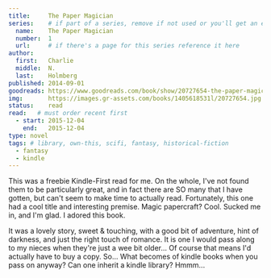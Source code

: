 ```yaml
---
title:     The Paper Magician
series:    # if part of a series, remove if not used or you'll get an error
  name:    The Paper Magician
  number:  1
  url:     # if there's a page for this series reference it here
author: 
  first:   Charlie 
  middle:  N. 
  last:    Holmberg
published: 2014-09-01 
goodreads: https://www.goodreads.com/book/show/20727654-the-paper-magician
img:       https://images.gr-assets.com/books/1405618531l/20727654.jpg
status:    read
read:   # must order recent first
  - start: 2015-12-04 
    end:   2015-12-04
type: novel
tags: # library, own-this, scifi, fantasy, historical-fiction
  - fantasy
  - kindle
---
```


This was a freebie Kindle-First read for me. On the whole, I've not found them to be particularly great, and in fact there are SO many that I have gotten, but can't seem to make time to actually read. Fortunately, this one had a cool title and interesting premise. Magic papercraft? Cool. Sucked me in, and I'm glad. I adored this book. 

It was a lovely story, sweet & touching, with a good bit of adventure, hint of darkness, and just the right touch of romance. It is one I would pass along to my nieces when they're just a wee bit older... Of course that means I'd actually have to buy a copy. So... What becomes of kindle books when you pass on anyway? Can one inherit a kindle library? Hmmm...